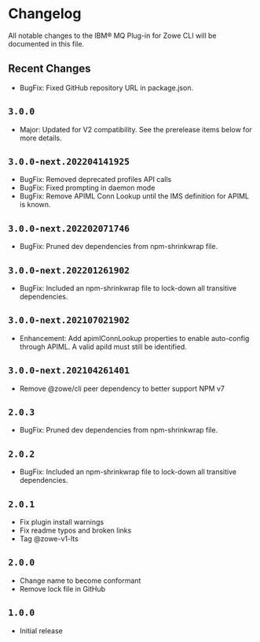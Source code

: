 # Changelog

All notable changes to the IBM® MQ Plug-in for Zowe CLI will be documented in this file.

## Recent Changes

- BugFix: Fixed GitHub repository URL in package.json.

## `3.0.0`

- Major: Updated for V2 compatibility. See the prerelease items below for more details.

## `3.0.0-next.202204141925`

- BugFix: Removed deprecated profiles API calls
- BugFix: Fixed prompting in daemon mode
- BugFix: Remove APIML Conn Lookup until the IMS definition for APIML is known.

## `3.0.0-next.202202071746`

- BugFix: Pruned dev dependencies from npm-shrinkwrap file.

## `3.0.0-next.202201261902`

- BugFix: Included an npm-shrinkwrap file to lock-down all transitive dependencies.

## `3.0.0-next.202107021902`

- Enhancement: Add apimlConnLookup properties to enable auto-config through APIML. A valid apiId must still be identified.

## `3.0.0-next.202104261401`

- Remove @zowe/cli peer dependency to better support NPM v7

## `2.0.3`

- BugFix: Pruned dev dependencies from npm-shrinkwrap file.

## `2.0.2`

- BugFix: Included an npm-shrinkwrap file to lock-down all transitive dependencies.

## `2.0.1`

- Fix plugin install warnings
- Fix readme typos and broken links
- Tag @zowe-v1-lts

## `2.0.0`

- Change name to become conformant
- Remove lock file in GitHub

## `1.0.0`

- Initial release

